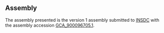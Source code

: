 

Assembly
--------

The assembly presented is the version 1 assembly submitted to
[INSDC](http://www.insdc.org) with the assembly accession
[GCA\_900096705.1](http://www.ebi.ac.uk/ena/data/view/GCA_900096705.1).
